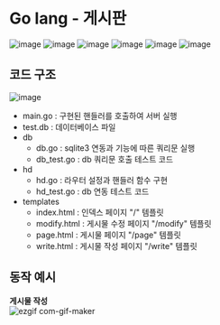 # Go lang - 게시판
![image](https://img.shields.io/badge/-html-red)
![image](https://img.shields.io/badge/-javascript-yellow)
![image](https://img.shields.io/badge/-css-blue)
![image](https://img.shields.io/badge/-bootstrap-blueviolet)
![image](https://img.shields.io/badge/-go-green)
![image](https://img.shields.io/badge/-sqlite3-9cf)


## 코드 구조
![image](https://user-images.githubusercontent.com/94525599/157183333-1a330d99-c36d-46f4-9db9-d15814b562f2.png)

- main.go : 구현된 핸들러를 호출하여 서버 실행
- test.db : 데이터베이스 파일
- db
  - db.go : sqlite3 연동과 기능에 따른 쿼리문 실행
  - db_test.go : db 쿼리문 호출 테스트 코드
- hd
  - hd.go : 라우터 설정과 핸들러 함수 구현
  - hd_test.go : db 연동 테스트 코드
- templates
  - index.html : 인덱스 페이지 "/" 템플릿
  - modify.html : 게시물 수정 페이지 "/modify" 템플릿
  - page.html : 게시물 페이지 "/page" 템플릿
  - write.html : 게시물 작성 페이지 "/write" 템플릿


## 동작 예시
__게시물 작성__  
![ezgif com-gif-maker](https://user-images.githubusercontent.com/94525599/157186382-55e2bf04-7661-4d4e-8f43-1cc7f65d801f.gif)


